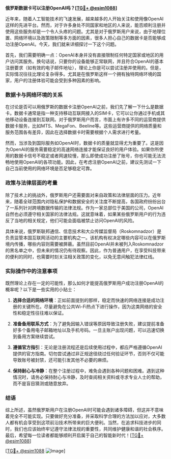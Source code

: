 **俄罗斯数据卡可以注册OpenAI吗？[[TG💪+ @esim1088](https://t.me/s/esim1088)]**

近年来，随着人工智能技术的飞速发展，越来越多的人开始关注和使用像OpenAI这样的先进平台。然而，对于许多身处不同国家和地区的人来说，能否顺利注册并使用这些服务却是一个令人头疼的问题。尤其是对于俄罗斯用户来说，由于地理位置、网络环境以及政策限制等多方面的因素，很多人担心自己的数据卡是否能够成功注册OpenAI。今天，我们就来详细探讨一下这个问题。

首先，我们需要明确一点：OpenAI本身并没有直接限制任何特定国家或地区的用户访问其服务。换句话说，只要你的设备能够正常联网，并且符合OpenAI的基本注册要求（如有效的电子邮件地址），理论上你是可以尝试注册并使用的。但是，实际情况往往比理论复杂得多。尤其是在俄罗斯这样一个拥有独特网络环境的国家，用户的注册体验可能会受到多种因素的影响。

### 数据卡与网络环境的关系

在讨论是否可以用俄罗斯的数据卡注册OpenAI之前，我们先了解一下什么是数据卡。数据卡通常是指一种支持移动互联网接入的SIM卡，它可以让你通过手机或其他移动设备连接到互联网。对于俄罗斯用户而言，市面上有许多不同的运营商提供数据卡服务，比如MTS、MegaFon、Beeline等。这些运营商提供的网络质量和服务范围各有差异，因此在选择数据卡时需要根据个人需求进行考量。

然而，当涉及到国际服务如OpenAI时，数据卡的质量就显得尤为重要了。这是因为OpenAI的服务需要稳定的高速网络连接才能保证良好的用户体验。如果你所使用的数据卡信号不稳定或者网速较慢，那么即使成功注册了账号，你也可能无法流畅地使用OpenAI的各项功能。因此，在考虑注册OpenAI之前，建议先测试一下自己当前使用的网络环境是否足够稳定可靠。

### 政策与法律层面的考量

除了技术上的挑战外，俄罗斯用户还需要面对来自政策和法律层面的压力。近年来，随着全球范围内对隐私保护和数据安全的关注度不断提高，各国政府纷纷出台了一系列针对跨境数据传输的法律法规。作为一家总部位于美国的公司，OpenAI自然也必须遵守相关国家的法律法规。这就意味着，如果某些俄罗斯用户的行为违反了当地的相关规定，他们可能会面临被禁止访问OpenAI的风险。

具体来说，俄罗斯联邦通信、信息技术和大众传媒监督局（Roskomnadzor）是负责监管本国互联网活动的主要机构之一。该机构有权决定哪些内容可以在俄罗斯境内传播，哪些内容则需要被屏蔽。虽然目前OpenAI并未被列入Roskomnadzor的黑名单之中，但未来的情况仍有待观察。因此，作为普通用户，在享受科技带来的便利的同时，也需要时刻关注相关政策的变化，以免无意间触犯法律红线。

### 实际操作中的注意事项

既然理论上存在一定的可能性，那么如何才能提高俄罗斯用户成功注册OpenAI的概率呢？以下是一些实用的小贴士：

1. **选择合适的网络环境**：正如前面提到的那样，稳定而快速的网络连接是成功注册的关键所在。尽量避免在公共Wi-Fi热点下进行操作，因为这类网络的安全性和稳定性往往难以保证。
   
2. **准备备用联系方式**：为了避免因输入错误等原因导致注册失败，建议提前准备好多个备用电子邮箱地址以及手机号码。一旦主账户出现问题，可以迅速切换到备用方案继续尝试。

3. **遵循官方指引**：无论是注册流程还是后续使用过程中，都应严格遵循OpenAI提供的官方指南。切勿尝试通过非正规途径绕过任何验证环节，否则不仅可能导致账号被封禁，还可能引发其他不必要的麻烦。

4. **保持耐心与冷静**：在整个注册过程中，难免会遇到各种问题和困难。遇到这种情况时，请务必保持耐心与冷静，及时查阅相关资料或寻求专业人士的帮助，而不是盲目猜测或随意放弃。

### 结语

综上所述，虽然俄罗斯用户在注册OpenAI时可能会遇到诸多障碍，但这并不意味着完全不可能实现。只要做好充分准备，并采取科学合理的方法加以应对，大多数人都有机会享受到这项前沿技术所带来的巨大便利。当然，在追求科技进步的同时，我们也应该始终牢记遵守法律法规的重要性，共同维护健康和谐的社会秩序。最后，希望每一位读者都能够顺利开启属于自己的智能新时代！[[TG💪+ @esim1088](https://t.me/s/esim1088)]

[[TG💪+ @esim1088](https://t.me/s/esim1088) ![Image](https://i.postimg.cc/4NQfJmqS/Snipaste-2025-05-13-00-14-12.png)]
